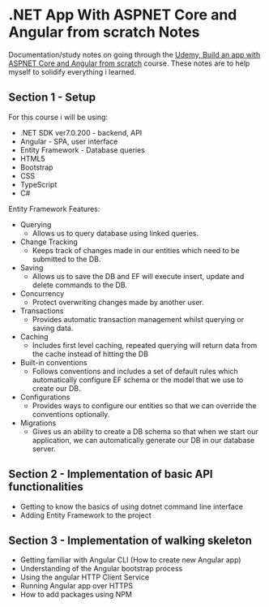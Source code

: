 # .NET App With ASPNET Core and Angular from scratch Notes

Documentation/study notes on going through the <a href="https://www.udemy.com/course/build-an-app-with-aspnet-core-and-angular-from-scratch/" target="blank">Udemy, Build an app with ASPNET Core and Angular from scratch</a> course. These notes are to help myself to solidify everything i learned.

## Section 1 - Setup

For this course i will be using:
 - .NET SDK ver7.0.200 - backend, API
 - Angular - SPA, user interface
 - Entity Framework - Database queries
 - HTML5
 - Bootstrap
 - CSS
 - TypeScript
 - C#

  Entity Framework Features:
   * Querying
     - Allows us to query database using linked queries.
   * Change Tracking
     - Keeps track of changes made in our entities which need to be submitted to the DB.
   * Saving
     - Allows us to save the DB and EF will execute insert, update and delete commands to the DB.
   * Concurrency
     - Protect overwriting changes made by another user.
   * Transactions
     - Provides automatic transaction management whilst querying or saving data.
   * Caching
     - Includes first level caching, repeated querying will return data from the cache instead of hitting the DB
   * Built-in conventions
     - Follows conventions and includes a set of default rules which automatically configure EF schema or the model that we use to create our DB.
   * Configurations
     - Provides ways to configure our entities so that we can override the conventions optionally.
   * Migrations
     - Gives us an ability to create a DB schema so that when we start our application, we can automatically generate our DB in our database server.

## Section 2 - Implementation of basic API functionalities
- Getting to know the basics of using dotnet command line interface
- Adding Entity Framework to the project

## Section 3 - Implementation of walking skeleton
- Getting familiar with Angular CLI (How to create new Angular app)
- Understanding of the Angular bootstrap process
- Using the angular HTTP Client Service
- Running Angular app over HTTPS
- How to add packages using NPM
